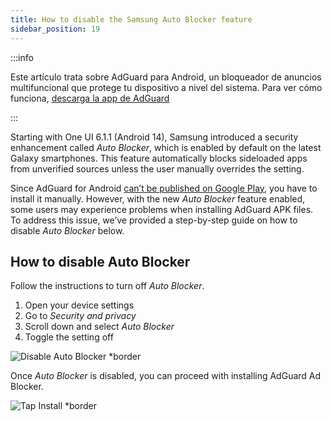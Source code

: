 ```yaml
---
title: How to disable the Samsung Auto Blocker feature
sidebar_position: 19
---
```


:::info

Este artículo trata sobre AdGuard para Android, un bloqueador de anuncios multifuncional que protege tu dispositivo a nivel del sistema. Para ver cómo funciona, [descarga la app de AdGuard](https://agrd.io/download-kb-adblock)

:::

Starting with One UI 6.1.1 (Android 14), Samsung introduced a security enhancement called _Auto Blocker_, which is enabled by default on the latest Galaxy smartphones. This feature automatically blocks sideloaded apps from unverified sources unless the user manually overrides the setting.

Since AdGuard for Android [can’t be published on Google Play](https://adguard.com/en/blog/adguard-google-play-removal.html), you have to install it manually. However, with the new _Auto Blocker_ feature enabled, some users may experience problems when installing AdGuard APK files. To address this issue, we’ve provided a step-by-step guide on how to disable _Auto Blocker_ below.

## How to disable Auto Blocker

Follow the instructions to turn off _Auto Blocker_.

1. Open your device settings
2. Go to _Security and privacy_
3. Scroll down and select _Auto Blocker_
4. Toggle the setting off

![Disable Auto Blocker \*border](https://cdn.adtidy.org/content/kb/ad_blocker/android/solving_problems/auto-blocker/auto_blocker_en.png)

Once _Auto Blocker_ is disabled, you can proceed with installing AdGuard Ad Blocker.

![Tap Install \*border](https://cdn.adtidy.org/content/kb/ad_blocker/android/solving_problems/auto-blocker/install_en.png)
